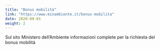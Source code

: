 ```yaml
---
title: "Bonus mobilità"
link: "https://www.minambiente.it/bonus-mobilita"
date: 2020-09-01
weight: 2
---
```


Sul sito Ministero dell’Ambiente informazioni complete per la richiesta del bonus mobilità
